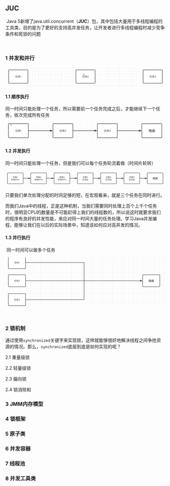 ## JUC

​	Java 5新增了java.util.concurrent（**JUC**）包，其中包括大量用于多线程编程的工具类，目的是为了更好的支持高并发任务，让开发者进行多线程编程时减少竞争条件和死锁的问题

​	

### 1 并发和并行

![image-20231016205759178](./JUC/image-20231016205759178.png)

#### 1.1 顺序执行

​	同一时间只能处理一个任务，所以需要前一个任务完成之后，才能继续下一个任务，依次完成所有任务

![image-20231016205811549](./JUC/image-20231016205811549.png)

#### 1.2 并发执行

​	同一时间只能处理一个任务，但是我们可以每个任务轮流着做（时间片轮转）

![image-20231016210049003](./JUC/image-20231016210049003.png)

​	只要我们单次处理分配的时间足够的短，在宏观看来，就是三个任务在同时进行。

​	而我们Java中的线程，正是这种机制，当我们需要同时处理上百个上千个任务时，很明显CPU的数量是不可能赶得上我们的线程数的，所以说这时就要求我们的程序有良好的并发性能，来应对同一时间大量的任务处理。学习Java并发编程，能够让我们在以后的实际场景中，知道该如何应对高并发的情况。

#### 1.3 并行执行

​	同一时间可以做多个任务

![image-20231016210444102](./JUC/image-20231016210444102.png)





​	

### 2 锁机制

​	通过使用`synchronized`关键字来实现锁，这样就能够很好地解决线程之间争抢资源的情况。那么，`synchronized`底层到底是如何实现的呢？



2.1 重量级锁



2.2 轻量级锁



2.3 偏向锁



2.4 锁消除和



### 3 JMM内存模型



### 4 锁框架



### 5 原子类



### 6 并发容器



### 7 线程池



### 8 并发工具类